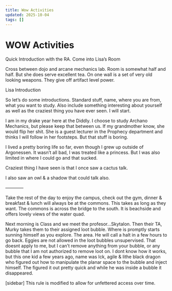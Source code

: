 ```yaml
---
title: Wow Activities
updated: 2025-10-04
tags: []
---
```


# WOW Activities

Quick Introduction with the RA. Come into Lisa’s Room

Cross between dojo and arcane mechanics lab. Room is somewhat half and half. But she does serve excellent tea. On one wall is a set of very old looking weapons. They give off artifact level power.

Lisa Introduction

So let’s do some introductions. Standard stuff, name, where you are from, what you want to study. Also include something interesting about yourself as well as the craziest thing you have ever seen. I will start.

I am in my drake year here at the Diddly. I choose to study Archano Mechanics, but please keep that between us. If my grandmother know, she would flip her shit. She is a guest lecturer in the Prophecy department and thinks I will follow in her footsteps. But that stuff is boring.

I lived a pretty boring life so far, even though I grew up outside of Argonessen. It wasn’t all bad, I was treated like a princess. But I was also limited in where I could go and that sucked.

Craziest thing I have seen is that I once saw a cactus talk.

I also saw an owl & a shadow that could talk also.

————

Take the rest of the day to enjoy the campus, check out the gym, dinner & breakfast & lunch will always be at the commons. This takes as long as they want. The commons is across the bridge to the south. It is beachside and offers lovely views of the water quad.

 Next morning is Class and we meet the profesor…Skytalon. Then their TA, Murky takes them to their assigned loot bubble. Where is promptly starts sunning himself as you explore. The area. He will call a halt in a few hours to go back. Eggies are not allowed in the loot bubbles unsupervised. That doesnt apply to me, but I can’t remove anything from your bubble, or any bubble that I am not authorized to remove loot on. I dont know how it works, but this one kid a few years ago, name was Ick, agile & lithe black dragon who figured out how to manipulate the planar space to the bubble and inject himself. The figured it out pretty quick and while he was inside a bubble it disappeared.

[sidebar] This rule is modified to allow for unfettered access over time.

